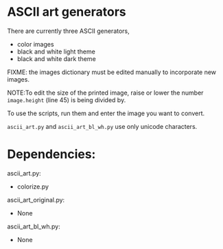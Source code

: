 # ASCII art generators

There are currently three ASCII generators, 

- color images
- black and white light theme
- black and white dark theme 

FIXME: the images dictionary must be edited manually to incorporate new images.

NOTE:To edit the size of the printed image, raise or lower the number `image.height` (line 45) is being divided by.

To use the scripts, run them and enter the image you want to convert.

`ascii_art.py` and `ascii_art_bl_wh.py` use only unicode characters.

Dependencies:
========================

ascii_art.py:

- colorize.py

ascii_art_original.py:

- None

ascii_art_bl_wh.py:

- None

